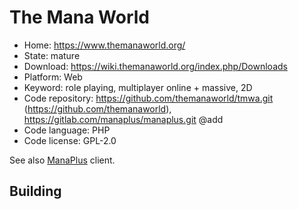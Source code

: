 # The Mana World

- Home: https://www.themanaworld.org/
- State: mature
- Download: https://wiki.themanaworld.org/index.php/Downloads
- Platform: Web
- Keyword: role playing, multiplayer online + massive, 2D
- Code repository: https://github.com/themanaworld/tmwa.git (https://github.com/themanaworld), https://gitlab.com/manaplus/manaplus.git @add
- Code language: PHP
- Code license: GPL-2.0

See also [ManaPlus](http://manaplus.org/) client.

## Building

